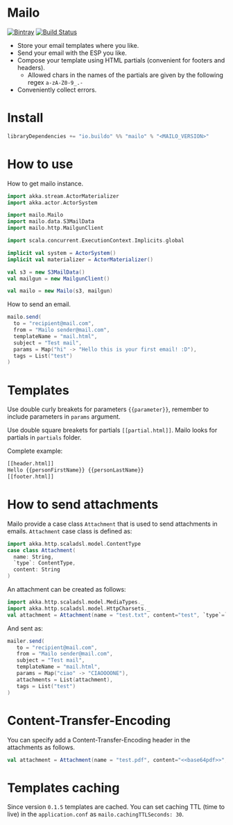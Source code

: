 # Mailo

[![Bintray](https://img.shields.io/bintray/v/buildo/maven/mailo.svg)](https://bintray.com/buildo/maven/mailo/view)
[![Build Status](https://drone.our.buildo.io/api/badges/buildo/mailo/status.svg)](https://drone.our.buildo.io/buildo/mailo)

- Store your email templates where you like.
- Send your email with the ESP you like.
- Compose your template using HTML partials (convenient for footers and headers).
  - Allowed chars in the names of the partials are given by the following regex `a-zA-Z0-9_.-`
- Conveniently collect errors.

# Install
```scala
libraryDependencies += "io.buildo" %% "mailo" % "<MAILO_VERSION>"
```

# How to use
How to get mailo instance.
```scala
import akka.stream.ActorMaterializer
import akka.actor.ActorSystem

import mailo.Mailo
import mailo.data.S3MailData
import mailo.http.MailgunClient

import scala.concurrent.ExecutionContext.Implicits.global

implicit val system = ActorSystem()
implicit val materializer = ActorMaterializer()

val s3 = new S3MailData()
val mailgun = new MailgunClient()

val mailo = new Mailo(s3, mailgun)
```

How to send an email.
```scala
mailo.send(
  to = "recipient@mail.com",
  from = "Mailo sender@mail.com",
  templateName = "mail.html",
  subject = "Test mail",
  params = Map("hi" -> "Hello this is your first email! :D"),
  tags = List("test")
)
```

# Templates

Use double curly breakets for parameters `{{parameter}}`, remember to include parameters in `params` argument.

Use double square breakets for partials `[[partial.html]]`. Mailo looks for partials in `partials` folder.



Complete example:
```html
[[header.html]]
Hello {{personFirstName}} {{personLastName}}
[[footer.html]]
```

# How to send attachments

Mailo provide a case class `Attachment` that is used to send attachments in emails.
`Attachment` case class is defined as:
```scala
import akka.http.scaladsl.model.ContentType
case class Attachment(
  name: String,
  `type`: ContentType,
  content: String
)
```

An attachment can be created as follows:

```scala
import akka.http.scaladsl.model.MediaTypes._
import akka.http.scaladsl.model.HttpCharsets._
val attachment = Attachment(name = "test.txt", content="test", `type`=`text/plain` withCharset `UTF-8`)
```

And sent as:
```scala
mailer.send(
   to = "recipient@mail.com",
   from = "Mailo sender@mail.com",
   subject = "Test mail",
   templateName = "mail.html",
   params = Map("ciao" -> "CIAOOOONE"),
   attachments = List(attachment),
   tags = List("test")
)
```

# Content-Transfer-Encoding
You can specify add a Content-Transfer-Encoding header in the attachments as follows.

```scala
val attachment = Attachment(name = "test.pdf", content="<<base64pdf>>", `type`=`application/pdf`, transferEncoding = Some("base64"))
```

# Templates caching

Since version `0.1.5` templates are cached.
You can set caching TTL (time to live) in the `application.conf` as `mailo.cachingTTLSeconds: 30`.
